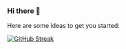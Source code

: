 
### Hi there 👋

Here are some ideas to get you started:



[![GitHub Streak](https://github-readme-streak-stats.herokuapp.com/?user=Adrian-The-Techie)](https://git.io/streak-stats)
